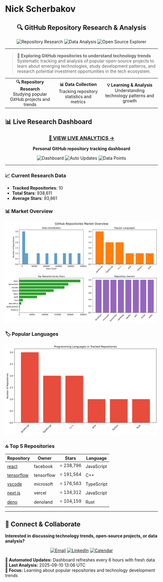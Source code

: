 # Nick Scherbakov

<div align="center">

## 🔍 GitHub Repository Research & Analysis

<img src="https://img.shields.io/badge/Repository-Research-2ea44f?style=for-the-badge&logo=github" alt="Repository Research">
<img src="https://img.shields.io/badge/Data-Analysis-blue?style=for-the-badge&logo=chartdotjs" alt="Data Analysis">
<img src="https://img.shields.io/badge/Open%20Source-Explorer-gold?style=for-the-badge&logo=trending-up" alt="Open Source Explorer">

</div>

---

> **🎯 Exploring GitHub repositories to understand technology trends**  
> Systematic tracking and analysis of popular open-source projects to learn about emerging technologies, study development patterns, and research potential investment opportunities in the tech ecosystem.

<div align="center">
<table>
<tr>
<td align="center"><strong>🔍 Repository Research</strong><br/>Studying popular GitHub projects and trends</td>
<td align="center"><strong>📊 Data Collection</strong><br/>Tracking repository statistics and metrics</td>
<td align="center"><strong>💡 Learning & Analysis</strong><br/>Understanding technology patterns and growth</td>
</tr>
</table>
</div>

## 📊 Live Research Dashboard

<div align="center">

### [🔴 VIEW LIVE ANALYTICS →](https://nickscherbakov.github.io/NickScherbakov/)

**Personal GitHub repository tracking dashboard**

![Dashboard](https://img.shields.io/badge/Status-Live-brightgreen?style=for-the-badge&logo=statuspage)
![Auto Updates](https://img.shields.io/badge/Updates-Every%206h-blue?style=for-the-badge&logo=clockify)
![Data Points](https://img.shields.io/badge/Tracking-938k%20Stars-yellow?style=for-the-badge&logo=star)

</div>

---

### 📈 Current Research Data

- **Tracked Repositories**: 10
- **Total Stars**: 938,611
- **Average Stars**: 93,861

### 📊 Market Overview
![Market Overview](charts/overview.png)

### 🏷️ Popular Languages
![Languages](charts/languages.png)

### 🔝 Top 5 Repositories
| Repository | Owner | Stars | Language |
|------------|-------|-------|----------|
| [react](https://github.com/facebook/react) | facebook | ⭐ 238,796 | JavaScript |
| [tensorflow](https://github.com/tensorflow/tensorflow) | tensorflow | ⭐ 191,564 | C++ |
| [vscode](https://github.com/microsoft/vscode) | microsoft | ⭐ 176,563 | TypeScript |
| [next.js](https://github.com/vercel/next.js) | vercel | ⭐ 134,312 | JavaScript |
| [deno](https://github.com/denoland/deno) | denoland | ⭐ 104,159 | Rust |

---

## 💼 Connect & Collaborate

**Interested in discussing technology trends, open-source projects, or data analysis?**

<div align="center">

[![Email](https://img.shields.io/badge/Email-Professional%20Contact-red?style=for-the-badge&logo=gmail)](mailto:your-email@example.com)
[![LinkedIn](https://img.shields.io/badge/LinkedIn-Let's%20Connect-blue?style=for-the-badge&logo=linkedin)](https://linkedin.com/in/your-profile)
[![Calendar](https://img.shields.io/badge/Schedule-Discussion-green?style=for-the-badge&logo=calendly)](https://calendly.com/your-calendar)

</div>

**🔄 Automated Updates:** Dashboard refreshes every 6 hours with fresh data  
**📅 Last Analysis:** 2025-09-10 13:06 UTC  
**🎯 Focus:** Learning about popular repositories and technology development trends
